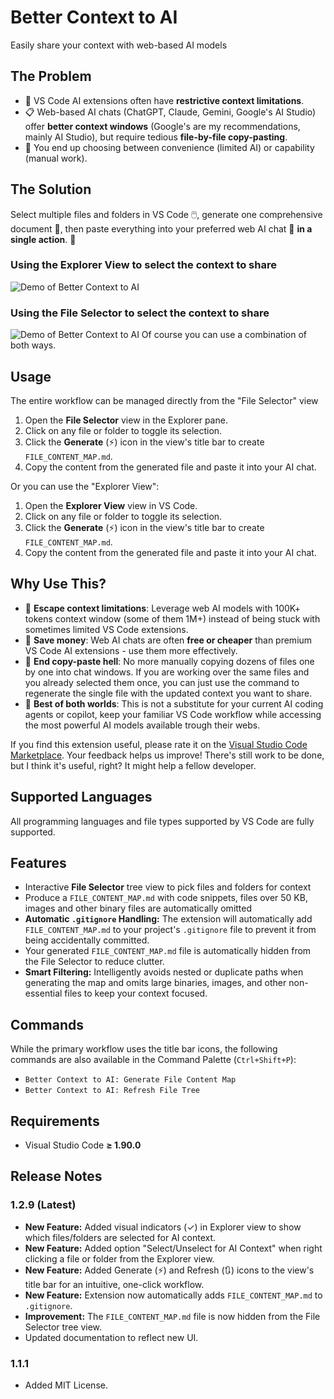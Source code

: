# Better Context to AI

Easily share your context with web-based AI models 

## The Problem
-   🤏 VS Code AI extensions often have **restrictive context limitations**.
-   📋 Web-based AI chats (ChatGPT, Claude, Gemini, Google's AI Studio) offer **better context windows** (Google's are my recommendations, mainly AI Studio), but require tedious **file-by-file copy-pasting**.
-   🤔 You end up choosing between convenience (limited AI) or capability (manual work).

## The Solution
Select multiple files and folders in VS Code 🖱️, generate one comprehensive document 📄, then paste everything into your preferred web AI chat 🤖 **in a single action**. 🚀

### Using the Explorer View to select the context to share
![Demo of Better Context to AI](https://raw.githubusercontent.com/roncojon/justmedia/main/using-explorer-view.gif)

### Using the File Selector to select the context to share
![Demo of Better Context to AI](https://raw.githubusercontent.com/roncojon/justmedia/main/using-file-selector.gif)
Of course you can use a combination of both ways.

## Usage

The entire workflow can be managed directly from the "File Selector" view

1.  Open the **File Selector** view in the Explorer pane.
2.  Click on any file or folder to toggle its selection.
3.  Click the **Generate** (⚡) icon in the view's title bar to create `FILE_CONTENT_MAP.md`.
4.  Copy the content from the generated file and paste it into your AI chat.
 
Or you can use the "Explorer View":

1.  Open the **Explorer View** view in VS Code.
2.  Click on any file or folder to toggle its selection.
3.  Click the **Generate** (⚡) icon in the view's title bar to create `FILE_CONTENT_MAP.md`.
4.  Copy the content from the generated file and paste it into your AI chat.

## Why Use This?

-   🧠 **Escape context limitations**: Leverage web AI models with 100K+ tokens context window (some of them 1M+) instead of being stuck with sometimes limited VS Code extensions.
-   💸 **Save money**: Web AI chats are often **free or cheaper** than premium VS Code AI extensions - use them more effectively.
-   🚫 **End copy-paste hell**: No more manually copying dozens of files one by one into chat windows. If you are working over the same files and you already selected them once, you can just use the command to regenerate the single file with the updated context you want to share.
-   🤝 **Best of both worlds**: This is not a substitute for your current AI coding agents or copilot, keep your familiar VS Code workflow while accessing the most powerful AI models available trough their webs.

If you find this extension useful, please rate it on the [Visual Studio Code Marketplace](https://marketplace.visualstudio.com/items?itemName=ronco-jhon.better-context-to-ai&ssr=false#review-details). Your feedback helps us improve!
There's still work to be done, but I think it's useful, right? It might help a fellow developer.

## Supported Languages

All programming languages and file types supported by VS Code are fully supported.

## Features

-   Interactive **File Selector** tree view to pick files and folders for context
-   Produce a `FILE_CONTENT_MAP.md` with code snippets, files over 50 KB, images and other binary files are automatically omitted
-   **Automatic `.gitignore` Handling:** The extension will automatically add `FILE_CONTENT_MAP.md` to your project's `.gitignore` file to prevent it from being accidentally committed.
-   Your generated `FILE_CONTENT_MAP.md` file is automatically hidden from the File Selector to reduce clutter.
-   **Smart Filtering:** Intelligently avoids nested or duplicate paths when generating the map and omits large binaries, images, and other non-essential files to keep your context focused.

## Commands

While the primary workflow uses the title bar icons, the following commands are also available in the Command Palette (`Ctrl+Shift+P`):

-   `Better Context to AI: Generate File Content Map`
-   `Better Context to AI: Refresh File Tree`

## Requirements

- Visual Studio Code **≥ 1.90.0**

## Release Notes

### 1.2.9 (Latest)
-   **New Feature:** Added visual indicators (✓) in Explorer view to show which files/folders are selected for AI context.
-   **New Feature:** Added option "Select/Unselect for AI Context" when right clicking a file or folder from the Explorer view.
-   **New Feature:** Added Generate (⚡) and Refresh (🔃) icons to the view's title bar for an intuitive, one-click workflow.
-   **New Feature:** Extension now automatically adds `FILE_CONTENT_MAP.md` to `.gitignore`.
-   **Improvement:** The `FILE_CONTENT_MAP.md` file is now hidden from the File Selector tree view.
-   Updated documentation to reflect new UI.

### 1.1.1
-   Added MIT License.
